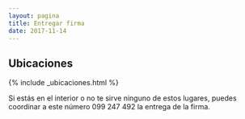 ```yaml
---
layout: pagina
title: Entregar firma
date: 2017-11-14
---
```


## Ubicaciones

{% include _ubicaciones.html %}

Si estás en el interior o no te sirve ninguno de estos lugares, puedes coordinar a este número 099 247 492 la entrega de la firma.